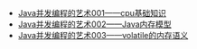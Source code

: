 
- [Java并发编程的艺术001——cpu基础知识](001_cpu基础知识.MD)
- [Java并发编程的艺术002——Java内存模型](002_Java内存模型.MD)
- [Java并发编程的艺术003——volatile的内存语义](003_volatile的内存语义.md)
